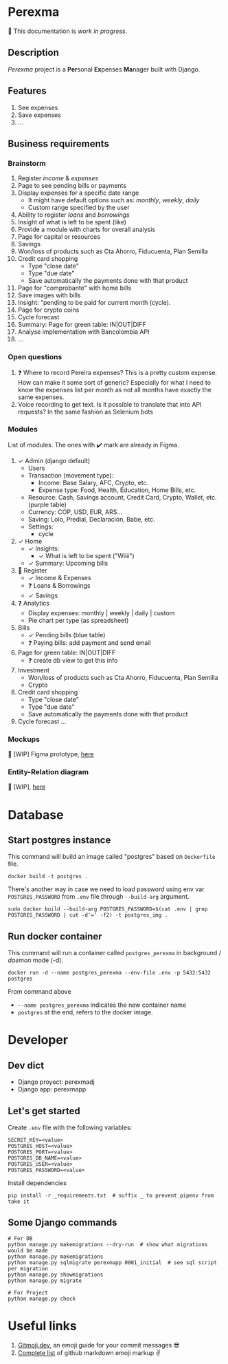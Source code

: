 # Perexma
:construction: This documentation is _work in progress_.

## Description
_Perexma_ project is a **Per**sonal **Ex**penses **Ma**nager built with Django.

## Features
1. See expenses
1. Save expenses
1. ...

## Business requirements
### Brainstorm
1. Register _income_ & _expenses_
1. Page to see pending bills or payments
1. Display expenses for a specific date range
    - It might have default options such as: _monthly_, _weekly_, _daily_
    - Custom range specified by the user
1. Ability to register _loans_ and _borrowings_
1. Insight of what is left to be spent (like)
1. Provide a module with charts for overall analysis
1. Page for capital or resources
1. Savings
1. Won/loss of products such as Cta Ahorro, Fiducuenta, Plan Semilla
1. Credit card shopping
    - Type "close date"
    - Type "due date"
    - Save automatically the payments done with that product
1. Page for "comprobante" with home bills
1. Save images with bills
1. Insight: "pending to be paid for current month (cycle).
1. Page for crypto coins
1. Cycle forecast
1. Summary: Page for green table: IN|OUT|DIFF
1. Analyse implementation with Bancolombia API
1. ...


### Open questions
1. :question: Where to record Pereira expenses? This is a pretty custom expense. How can make it some sort of generic? Especially for what I need to know the expenses list per month as not all months have exactly the same expenses.
1. Voice recording to get text. Is it possible to translate that into API requests? In the same fashion as Selenium bots

### Modules
List of modules. The ones with :heavy_check_mark: mark are already in Figma.
1. ✓ Admin (django default)
    + Users
    + Transaction (movement type):
        - Income: Base Salary, AFC, Crypto, etc.
        - Expense type: Food, Health, Education, Home Bills, etc. 
    + Resource: Cash, Savings account, Credit Card, Crypto, Wallet, etc. (purple table)
    + Currency: COP, USD, EUR, ARS...
    - Saving: Lolo, Predial, Declaración, Babe, etc.
    + Settings:
        - cycle
1. ✓ Home
    + ✓ Insights: 
        - ✓ What is left to be spent ("Wiiii")
    + ✓ Summary: Upcoming bills
1. :wrench: Register
    + ✓ Income & Expenses
    + :question: Loans & Borrowings
    + ✓ Savings
1. :question: Analytics
    + Display expenses: monthly | weekly | daily | custom
    + Pie chart per type (as spreadsheet)
1. Bills
    + ✓ Pending bills (blue table)
    + :question: Paying bills: add payment and send email
1. Page for green table: IN|OUT|DIFF
    + :question: create db view to get this info
1. Investment
    + Won/loss of products such as Cta Ahorro, Fiducuenta, Plan Semilla
    + Crypto
1. Credit card shopping
    - Type "close date"
    - Type "due date"
    - Save automatically the payments done with that product
1. Cycle forecast
...

### Mockups
:art: [WIP] Figma prototype, [here](https://www.figma.com/proto/jpNcJYN0gp24hvZocYYDtg/Perexma?node-id=3-4&scaling=scale-down&page-id=0%3A1)


### Entity-Relation diagram
:art: [WIP], [here](https://lucid.app/lucidchart/360d6741-911d-4a84-b0be-ecbaf6025a53/edit?viewport_loc=569%2C340%2C1696%2C840%2C0_0&invitationId=inv_092a0e6b-3605-4f66-b7a1-b117aba9af66)


# Database

## Start postgres instance

This command will build an image called "postgres" based on `Dockerfile` file.
```
docker build -t postgres .
```

There's another way in case we need to load password using env var `POSTGRES_PASSWORD` from `.env` file through `--build-arg` argument.
```
sudo docker build --build-arg POSTGRES_PASSWORD=$(cat .env | grep POSTGRES_PASSWORD | cut -d'=' -f2) -t postgres_img .
```

## Run docker container

This command will run a container called `postgres_perexma` in background / _daemon_ mode (-d). 
```
docker run -d --name postgres_perexma --env-file .env -p 5432:5432 postgres
```
From command above
- `--name postgres_perexma` indicates the new container name
- `postgres` at the end, refers to the docker image.


# Developer

## Dev dict
- Django proyect: perexmadj
- Django app: perexmapp

## Let's get started
Create `.env` file with the following variables:
```
SECRET_KEY=<value>
POSTGRES_HOST=<value>
POSTGRES_PORT=<value>
POSTGRES_DB_NAME=<value>
POSTGRES_USER=<value>
POSTGRES_PASSWORD=<value>
```

Install dependencies
```
pip install -r _requirements.txt  # suffix _ to prevent pipenv from take it
```

## Some Django commands
```
# For DB
python manage.py makemigrations --dry-run  # show what migrations would be made
python manage.py makemigrations
python manage.py sqlmigrate perexmapp 0001_initial  # see sql script per migration
python manage.py showmigrations
python manage.py migrate

# For Project
python manage.py check
```

# Useful links
1. [Gitmoji.dev](https://gitmoji.dev/), an emoji guide for your commit messages :sunglasses:
2. [Complete list](https://gist.github.com/rxaviers/7360908) of github markdown emoji markup :v:
